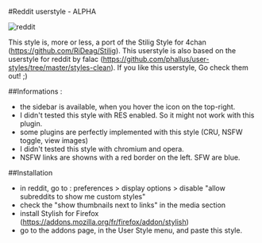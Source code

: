 #Reddit userstyle - ALPHA

![reddit](http://gniii.org/img/reddit.png)

This style is, more or less, a port of the Stilig Style for 4chan (https://github.com/RiDeag/Stilig). This userstyle is also based on the userstyle for reddit by falac (https://github.com/phallus/user-styles/tree/master/styles-clean). If you like this userstyle, Go check them out! ;)

##Informations :

- the sidebar is available, when you hover the icon on the top-right.
- I didn't tested this style with RES enabled. So it might not work with this plugin.
- some plugins are perfectly implemented with this style (CRU, NSFW toggle, view images)
- I didn't tested this style with chromium and opera.
- NSFW links are showns with a red border on the left. SFW are blue.

##Installation

- in reddit, go to : preferences > display options > disable "allow subreddits to show me custom styles"
- check the "show thumbnails next to links" in the media section
- install Stylish for Firefox (https://addons.mozilla.org/fr/firefox/addon/stylish)
- go to the addons page, in the User Style menu, and paste this style.
